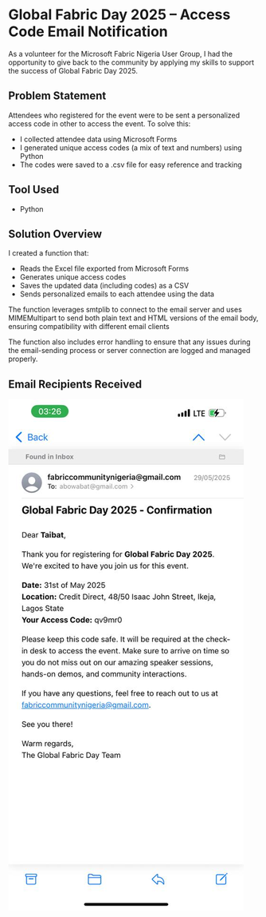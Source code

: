# Global Fabric Day 2025 – Access Code Email Notification

As a volunteer for the Microsoft Fabric Nigeria User Group, I had the opportunity to give back to the community by applying my skills to support the success of Global Fabric Day 2025.

## Problem Statement
Attendees who registered for the event were to be sent a personalized access code in other to access the event. To solve this:

- I collected attendee data using Microsoft Forms
- I generated unique access codes (a mix of text and numbers) using Python
- The codes were saved to a .csv file for easy reference and tracking
  
## Tool Used
- Python

## Solution Overview
I created a function that:

- Reads the Excel file exported from Microsoft Forms
- Generates unique access codes
- Saves the updated data (including codes) as a CSV
- Sends personalized emails to each attendee using the data
  
The function leverages smtplib to connect to the email server and uses MIMEMultipart to send both plain text and HTML versions of the email body, ensuring compatibility with different email clients

The function also includes error handling to ensure that any issues during the email-sending process or server connection are logged and managed properly.

## Email Recipients Received
![image alt](https://github.com/Adedola52/Global-fabric-day-accesscode-email-notification/blob/e20cac8a21d683d33f1a12f788ccc7b881bf8c22/Fabric%20Day%20Access%20code%20email.jpg)

